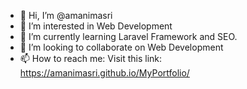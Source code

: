 - 👋 Hi, I’m @amanimasri
- 👀 I’m interested in Web Development
- 🌱 I’m currently learning Laravel Framework and SEO.
- 💞️ I’m looking to collaborate on Web Development
- 📫 How to reach me: Visit this link: https://amanimasri.github.io/MyPortfolio/
